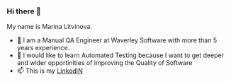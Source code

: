 ### Hi there 👋

My name is Marina Litvinova.
- 🔭 I am a Manual QA Engineer at Waverley Software with more than 5 years experience.
- 🌱 I would like to learn Automated Testing because I want to get deeper and wider opportinities of improving the Quality of Software
- 📫 This is my [LinkedIN](https://www.linkedin.com/in/marina-romanko-8a4651104/)

<!--
**LitvinovaM/LitvinovaM** is a ✨ _special_ ✨ repository because its `README.md` (this file) appears on your GitHub profile.

Here are some ideas to get you started:

- 🔭 I’m currently working on ...
- 🌱 I’m currently learning ...
- 👯 I’m looking to collaborate on ...
- 🤔 I’m looking for help with ...
- 💬 Ask me about ...
- 📫 How to reach me: ...
- 😄 Pronouns: ...
- ⚡ Fun fact: ...
-->
